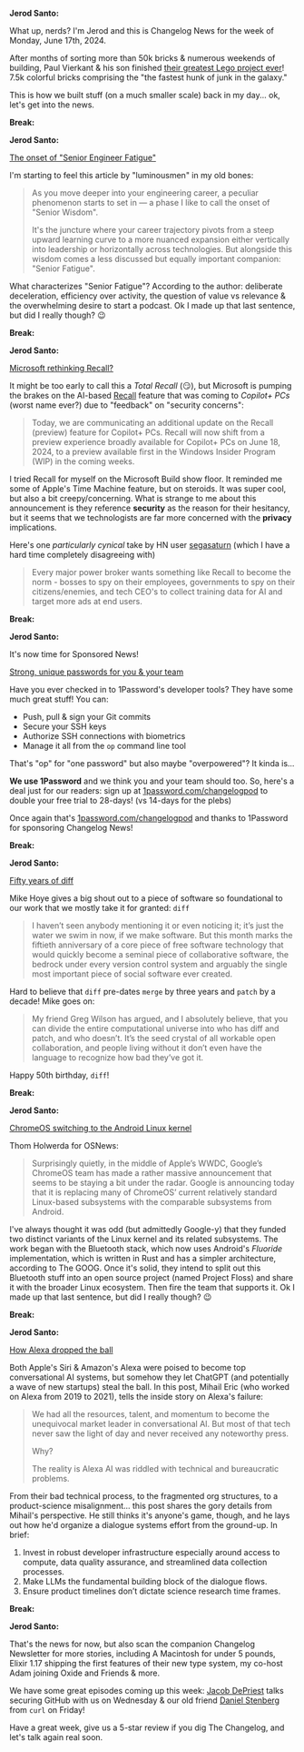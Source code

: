 **Jerod Santo:**

What up, nerds? I'm Jerod and this is Changelog News for the week of Monday, June 17th, 2024.

After months of sorting more than 50k bricks & numerous weekends of building, Paul Vierkant & his son finished [their greatest Lego project ever](https://scicomm.xyz/@paul4kant/112297446962213752)! 7.5k colorful bricks comprising the "the fastest hunk of junk in the galaxy."

This is how we built stuff (on a much smaller scale) back in my day... ok, let's get into the news.

**Break:**

**Jerod Santo:**

[The onset of "Senior Engineer Fatigue"](https://luminousmen.com/post/senior-engineer-fatigue)

I'm starting to feel this article by "luminousmen" in my old bones:

> As you move deeper into your engineering career, a peculiar phenomenon starts to set in — a phase I like to call the onset of "Senior Wisdom".
>
> It's the juncture where your career trajectory pivots from a steep upward learning curve to a more nuanced expansion either vertically into leadership or horizontally across technologies. But alongside this wisdom comes a less discussed but equally important companion: "Senior Fatigue".

What characterizes "Senior Fatigue"? According to the author: deliberate deceleration, efficiency over activity, the question of value vs relevance & the overwhelming desire to start a podcast. Ok I made up that last sentence, but did I really though? 😉

**Break:**

**Jerod Santo:**

[Microsoft rethinking Recall?](https://blogs.windows.com/windowsexperience/2024/06/07/update-on-the-recall-preview-feature-for-copilot-pcs/)

It might be too early to call this a *Total Recall* (😏), but Microsoft is pumping the brakes on the AI-based [Recall](https://support.microsoft.com/en-us/windows/retrace-your-steps-with-recall-aa03f8a0-a78b-4b3e-b0a1-2eb8ac48701c) feature that was coming to *Copilot+ PCs* (worst name ever?) due to "feedback" on "security concerns":

> Today, we are communicating an additional update on the Recall (preview) feature for Copilot+ PCs. Recall will now shift from a preview experience broadly available for Copilot+ PCs on June 18, 2024, to a preview available first in the Windows Insider Program (WIP) in the coming weeks.

I tried Recall for myself on the Microsoft Build show floor. It reminded me some of Apple's Time Machine feature, but on steroids. It was super cool, but also a bit creepy/concerning. What is strange to me about this announcement is they reference **security** as the reason for their hesitancy, but it seems that we technologists are far more concerned with the **privacy** implications.

Here's one *particularly cynical* take by HN user [segasaturn](https://news.ycombinator.com/item?id=40683526) (which I have a hard time completely disagreeing with)

> Every major power broker wants something like Recall to become the norm - bosses to spy on their employees, governments to spy on their citizens/enemies, and tech CEO's to collect training data for AI and target more ads at end users.

**Break:**

**Jerod Santo:**

It's now time for Sponsored News!

[Strong, unique passwords for you & your team](https://1password.com/changelogpod)

Have you ever checked in to 1Password's developer tools? They have some much great stuff! You can:

- Push, pull & sign your Git commits
- Secure your SSH keys
- Authorize SSH connections with biometrics
- Manage it all from the `op` command line tool

That's "op" for "one password" but also maybe "overpowered"? It kinda is...

**We use 1Password** and we think you and your team should too. So, here's a deal just for our readers: sign up at [1password.com/changelogpod](https://1password.com/changelogpod) to double your free trial to 28-days! (vs 14-days for the plebs)

Once again that's [1password.com/changelogpod](https://1password.com/changelogpod) and thanks to 1Password for sponsoring Changelog News!

**Break:**

**Jerod Santo:**

[Fifty years of diff](https://exple.tive.org/blarg/2024/06/14/fifty-years-of-diff-and-merge/)

Mike Hoye gives a big shout out to a piece of software so foundational to our work that we mostly take it for granted: `diff`

> I haven’t seen anybody mentioning it or even noticing it; it’s just the water we swim in now, if we make software. But this month marks the fiftieth anniversary of a core piece of free software technology that would quickly become a seminal piece of collaborative software, the bedrock under every version control system and arguably the single most important piece of social software ever created.

Hard to believe that `diff` pre-dates `merge` by three years and `patch` by a decade! Mike goes on:

> My friend Greg Wilson has argued, and I absolutely believe, that you can divide the entire computational universe into who has diff and patch, and who doesn’t. It’s the seed crystal of all workable open collaboration, and people living without it don’t even have the language to recognize how bad they’ve got it.

Happy 50th birthday, `diff`!

**Break:**

**Jerod Santo:**

[ChromeOS switching to the Android Linux kernel](https://www.osnews.com/story/139941/chrome-os-switching-to-the-android-linux-kernel-and-related-android-subsystems/)

Thom Holwerda for OSNews:

> Surprisingly quietly, in the middle of Apple’s WWDC, Google’s ChromeOS team has made a rather massive announcement that seems to be staying a bit under the radar. Google is announcing today that it is replacing many of ChromeOS’ current relatively standard Linux-based subsystems with the comparable subsystems from Android.

I've always thought it was odd (but admittedly Google-y) that they funded two distinct variants of the Linux kernel and its related subsystems. The work began with the Bluetooth stack, which now uses Android's *Fluoride* implementation, which is written in Rust and has a simpler architecture, according to The GOOG. Once it's solid, they intend to split out this Bluetooth stuff into an open source project (named Project Floss) and share it with the broader Linux ecosystem. Then fire the team that supports it. Ok I made up that last sentence, but did I really though? 😉

**Break:**

**Jerod Santo:**

[How Alexa dropped the ball](https://www.mihaileric.com/posts/how-alexa-dropped-the-ball-conversational-ai/)

Both Apple's Siri & Amazon's Alexa were poised to become top conversational AI systems, but somehow they let ChatGPT (and potentially a wave of new startups) steal the ball. In this post, Mihail Eric (who worked on Alexa from 2019 to 2021), tells the inside story on Alexa's failure:

> We had all the resources, talent, and momentum to become the unequivocal market leader in conversational AI. But most of that tech never saw the light of day and never received any noteworthy press.
>
> Why?
>
> The reality is Alexa AI was riddled with technical and bureaucratic problems.

From their bad technical process, to the fragmented org structures, to a product-science misalignment... this post shares the gory details from Mihail's perspective. He still thinks it's anyone's game, though, and he lays out how he'd organize a dialogue systems effort from the ground-up. In brief:

1. Invest in robust developer infrastructure especially around access to compute, data quality assurance, and streamlined data collection processes.
2. Make LLMs the fundamental building block of the dialogue flows.
3. Ensure product timelines don’t dictate science research time frames.

**Break:**

**Jerod Santo:**

That's the news for now, but also scan the companion Changelog Newsletter for more stories, including A Macintosh for under 5 pounds, Elixir 1.17 shipping the first features of their new type system, my co-host Adam joining Oxide and Friends & more.

We have some great episodes coming up this week: [Jacob DePriest](https://www.linkedin.com/in/jacobdepriest/) talks securing GitHub with us on Wednesday & our old friend [Daniel Stenberg](https://daniel.haxx.se) from `curl` on Friday!

Have a great week, give us a 5-star review if you dig The Changelog, and let's talk again real soon.
